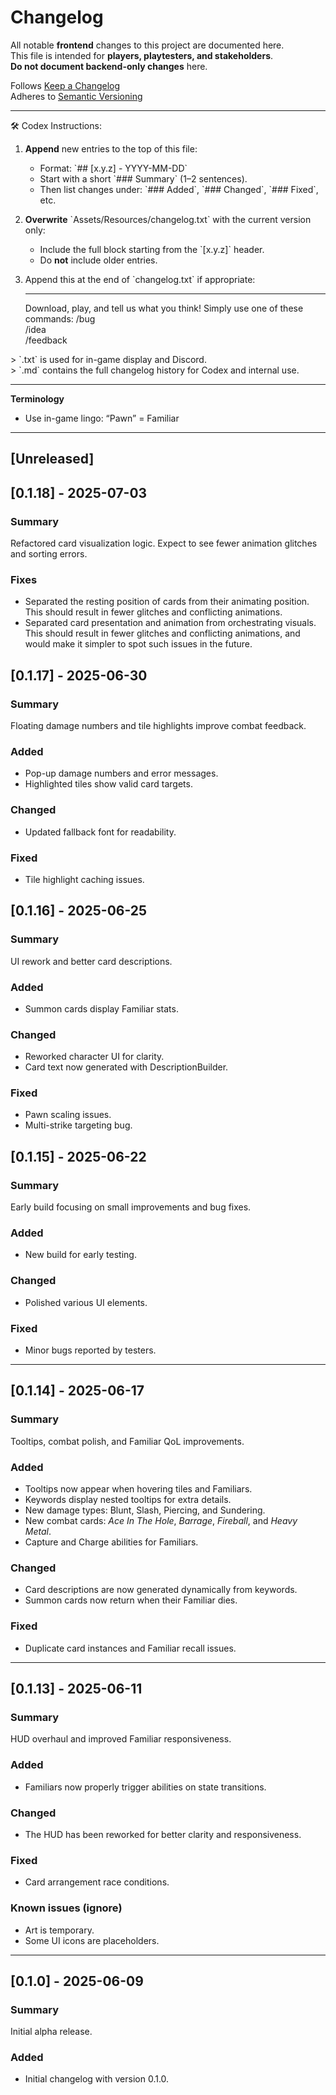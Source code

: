 # Changelog

All notable **frontend** changes to this project are documented here.  
This file is intended for **players, playtesters, and stakeholders**.  
**Do not document backend-only changes** here.

Follows [Keep a Changelog](https://keepachangelog.com/en/1.1.0)  
Adheres to [Semantic Versioning](https://semver.org/spec/v2.0.0.html)

---

🛠️ Codex Instructions:

1. **Append** new entries to the top of this file:  
   - Format: \`## [x.y.z] - YYYY-MM-DD\`  
   - Start with a short \`### Summary\` (1–2 sentences).  
   - Then list changes under: \`### Added\`, \`### Changed\`, \`### Fixed\`, etc.

2. **Overwrite** \`Assets/Resources/changelog.txt\` with the current version only:  
   - Include the full block starting from the \`[x.y.z]\` header.  
   - Do **not** include older entries.

3. Append this at the end of \`changelog.txt\` if appropriate:  

   ---
   Download, play, and tell us what you think!
   Simply use one of these commands:
   /bug  
   /idea  
   /feedback  

\> \`.txt\` is used for in-game display and Discord.  
\> \`.md\` contains the full changelog history for Codex and internal use.

---

**Terminology**  
- Use in-game lingo: “Pawn” = Familiar


---

## [Unreleased]

## [0.1.18] - 2025-07-03
### Summary
Refactored card visualization logic. Expect to see fewer animation glitches and sorting errors.

### Fixes
- Separated the resting position of cards from their animating position. This should result in fewer glitches and conflicting animations.
- Separated card presentation and animation from orchestrating visuals. This should result in fewer glitches and conflicting animations, and would make it simpler to spot such issues in the future.

## [0.1.17] - 2025-06-30
### Summary
Floating damage numbers and tile highlights improve combat feedback.

### Added
- Pop-up damage numbers and error messages.
- Highlighted tiles show valid card targets.

### Changed
- Updated fallback font for readability.

### Fixed
- Tile highlight caching issues.

## [0.1.16] - 2025-06-25
### Summary
UI rework and better card descriptions.

### Added
- Summon cards display Familiar stats.

### Changed
- Reworked character UI for clarity.
- Card text now generated with DescriptionBuilder.

### Fixed
- Pawn scaling issues.
- Multi-strike targeting bug.

## [0.1.15] - 2025-06-22
### Summary
Early build focusing on small improvements and bug fixes.

### Added
- New build for early testing.

### Changed
- Polished various UI elements.

### Fixed
- Minor bugs reported by testers.

---

## [0.1.14] - 2025-06-17  
### Summary  
Tooltips, combat polish, and Familiar QoL improvements.  

### Added  
- Tooltips now appear when hovering tiles and Familiars.  
- Keywords display nested tooltips for extra details.  
- New damage types: Blunt, Slash, Piercing, and Sundering.  
- New combat cards: *Ace In The Hole*, *Barrage*, *Fireball*, and *Heavy Metal*.  
- Capture and Charge abilities for Familiars.  

### Changed  
- Card descriptions are now generated dynamically from keywords.  
- Summon cards now return when their Familiar dies.  

### Fixed  
- Duplicate card instances and Familiar recall issues.  

---

## [0.1.13] - 2025-06-11  
### Summary  
HUD overhaul and improved Familiar responsiveness.  

### Added  
- Familiars now properly trigger abilities on state transitions.  

### Changed  
- The HUD has been reworked for better clarity and responsiveness.  

### Fixed  
- Card arrangement race conditions.  

### Known issues (ignore)  
- Art is temporary.  
- Some UI icons are placeholders.  

---

## [0.1.0] - 2025-06-09  
### Summary  
Initial alpha release.  

### Added  
- Initial changelog with version 0.1.0.  
